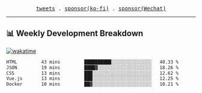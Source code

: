 <p align="center">
  <samp>
    <a href="https://twitter.com/everfu8">tweets</a> .
    <a href="https://ko-fi.com/everfu">sponsor(ko-fi)</a> . 
    <a href="https://s3.qjqq.cn/47/663742bac8e52.webp!color">sponsor(Wechat)</a>
  </samp>
</p>

---

## 📊 Weekly Development Breakdown

[![wakatime](https://wakatime.com/badge/user/0fcef314-a9cd-4509-9880-5cdb2158a775.svg)](https://wakatime.com/@0fcef314-a9cd-4509-9880-5cdb2158a775)

<!--START_SECTION:waka-->

```txt
HTML         43 mins         ██████████░░░░░░░░░░░░░░░   40.33 %
JSON         19 mins         ████▓░░░░░░░░░░░░░░░░░░░░   18.26 %
CSS          13 mins         ███░░░░░░░░░░░░░░░░░░░░░░   12.62 %
Vue.js       13 mins         ███░░░░░░░░░░░░░░░░░░░░░░   12.25 %
Docker       10 mins         ██▓░░░░░░░░░░░░░░░░░░░░░░   10.21 %
```

<!--END_SECTION:waka-->